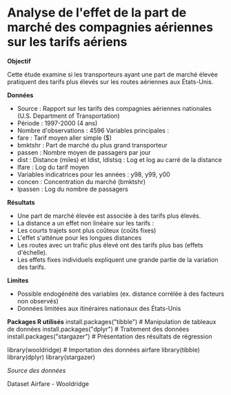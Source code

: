 # Analyse de l'effet de la part de marché des compagnies aériennes sur les tarifs aériens

**Objectif**

Cette étude examine si les transporteurs ayant une part de marché élevée pratiquent des tarifs plus élevés sur les routes aériennes aux États-Unis.

**Données**
 - Source : Rapport sur les tarifs des compagnies aériennes nationales (U.S. Department of Transportation)
 - Période : 1997-2000 (4 ans)
 - Nombre d'observations : 4596
Variables principales :
 - fare : Tarif moyen aller simple ($)
 - bmktshr : Part de marché du plus grand transporteur
 - passen : Nombre moyen de passagers par jour
 - dist : Distance (miles) et ldist, ldistsq : Log et log au carré de la distance
 - lfare : Log du tarif moyen
 - Variables indicatrices pour les années : y98, y99, y00
 - concen : Concentration du marché (bmktshr)
 - lpassen : Log du nombre de passagers

**Résultats**
 - Une part de marché élevée est associée à des tarifs plus élevés.
 - La distance a un effet non linéaire sur les tarifs :
 - Les courts trajets sont plus coûteux (coûts fixes)
 - L'effet s'atténue pour les longues distances
 - Les routes avec un trafic plus élevé ont des tarifs plus bas (effets d'échelle).
 - Les effets fixes individuels expliquent une grande partie de la variation des tarifs.

**Limites**
 - Possible endogénéité des variables (ex. distance corrélée à des facteurs non observés)
 - Données limitées aux itinéraires nationaux des États-Unis

**Packages R utilisés**
install.packages("tibble")       # Manipulation de tableaux de données
install.packages("dplyr")        # Traitement des données
install.packages("stargazer")    # Présentation des résultats de régression

library(wooldridge)  # Importation des données airfare
library(tibble)
library(dplyr)
library(stargazer)

*Source des données*

Dataset Airfare - Wooldridge
